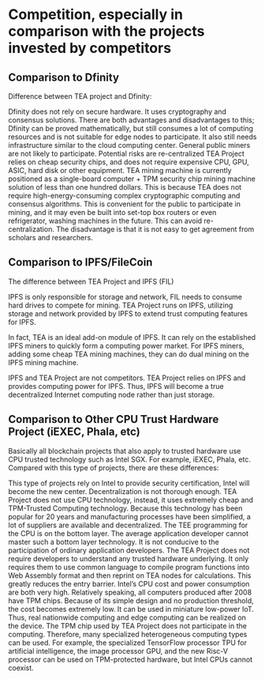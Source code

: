 # Competition, especially in comparison with the projects invested by competitors
## Comparison to Dfinity
Difference between TEA project and Dfinity:

Dfinity does not rely on secure hardware. It uses cryptography and consensus solutions. There are both advantages and disadvantages to this; Dfinity can be proved mathematically, but still consumes a lot of computing resources and is not suitable for edge nodes to participate. It also still needs infrastructure similar to the cloud computing center. General public miners are not likely to participate. Potential risks are re-centralized
TEA Project relies on cheap security chips, and does not require expensive CPU, GPU, ASIC, hard disk or other equipment. TEA mining machine is currently positioned as a single-board computer + TPM security chip mining machine solution of less than one hundred dollars. This is because TEA does not require high-energy-consuming complex cryptographic computing and consensus algorithms. This is convenient for the public to participate in mining, and it may even be built into set-top box routers or even refrigerator, washing machines in the future. This can avoid re-centralization. The disadvantage is that it is not easy to get agreement from scholars and researchers.

## Comparison to IPFS/FileCoin
The difference between TEA Project and IPFS (FIL)

IPFS is only responsible for storage and network, FIL needs to consume hard drives to compete for mining. 
TEA Project runs on IPFS, utilizing storage and network provided by IPFS to extend trust computing features for IPFS.  

In fact, TEA is an ideal add-on module of IPFS. It can rely on the established IPFS miners to quickly form a computing power market. For IPFS miners, adding some cheap TEA mining machines, they can do dual mining on the IPFS mining machine. 

IPFS and TEA Project are not competitors. TEA Project relies on IPFS and provides computing power for IPFS. Thus, IPFS will become a true decentralized Internet computing node rather than just storage. 

## Comparison to Other CPU Trust Hardware Project (iEXEC, Phala, etc)
Basically all blockchain projects that also apply to trusted hardware use CPU trusted technology such as Intel SGX. For example, iEXEC, Phala, etc. Compared with this type of projects, there are these differences:

This type of projects rely on Intel to provide security certification, Intel will become the new center. Decentralization is not thorough enough. TEA Project does not use CPU technology, instead, it uses extremely cheap and TPM-Trusted Computing technology. Because this technology has been popular for 20 years and manufacturing processes have been simplified, a lot of suppliers are available and decentralized.
The TEE programming for the CPU is on the bottom layer. The average application developer cannot master such a bottom layer technology. It is not conducive to the participation of ordinary application developers. The TEA Project does not require developers to understand any trusted hardware underlying. It only requires them to use common language to compile program functions into Web Assembly format and then reprint on TEA nodes for calculations. This greatly reduces the entry barrier. 
Intel’s CPU cost and power consumption are both very high. Relatively speaking, all computers produced after 2008 have TPM chips. Because of its simple design and no production threshold, the cost becomes extremely low. It can be used in miniature low-power IoT. Thus, real nationwide computing and edge computing can be realized on the device.
The TPM chip used by TEA Project does not participate in the computing. Therefore, many specialized heterogeneous computing types can be used. For example, the specialized TensorFlow processor TPU for artificial intelligence, the image processor GPU, and the new Risc-V processor can be used on TPM-protected hardware, but Intel CPUs cannot coexist.

